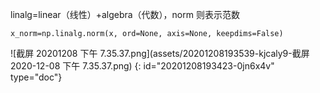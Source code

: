 linalg=linear（线性）+algebra（代数），norm 则表示范数

`x_norm=np.linalg.norm(x, ord=None, axis=None, keepdims=False)`

![截屏 20201208 下午 7.35.37.png](assets/20201208193539-kjcaly9-截屏 2020-12-08 下午 7.35.37.png)
{: id="20201208193423-0jn6x4v" type="doc"}
